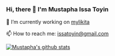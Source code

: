 ### Hi, there 👋 I'm Mustapha Issa Toyin

🔭 I’m currently working on [mylikita](https://mylikita.clinic)

📫 How to reach me: [issatoyin@gmail.com](mailto:issatoyin@gmail.com)

[![Mustapha's github stats](https://github-readme-stats.vercel.app/api?username=emaitee&count_private=true&show_icons=true&theme=radical)](https://github.com/emaitee/github-readme-stats)
<!--
**emaitee/emaitee** is a ✨ _special_ ✨ repository because its `README.md` (this file) appears on your GitHub profile.sss

Here are some ideas to get you started:

- 
- 🌱 I’m currently learning ...
- 👯 I’m looking to collaborate on ...
- 🤔 I’m looking for help with ...
- 💬 Ask me about ...
- 📫 How to reach me: ...
- 😄 Pronouns: ...
- ⚡ Fun fact: ...
-->

